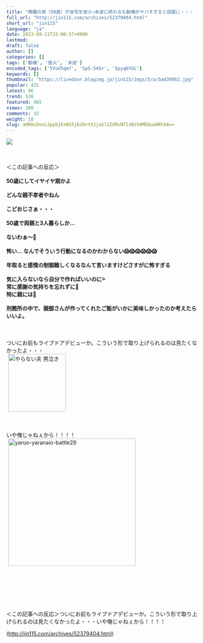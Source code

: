 ```yaml
---
title: "無職の男（50歳）が自宅を放火→未遂に終わるも動機がヤバすぎると話題に・・・ : オレ的ゲーム速報＠刃"
full_url: "http://jin115.com/archives/52379404.html"
short_url: "jin115"
language: "ja"
date: 2023-09-11T15:00:57+0900
lastmod: 
draft: false
author: []
categories: []
tags: ['動機', '放火', '未遂']
encoded_tags: ['5YuV5qmf', '5pS-54Gr', '5pyq6YGC']
keywords: []
thumbnail: "https://livedoor.blogimg.jp/jin115/imgs/5/a/5ad399b2.jpg"
popular: 431
latest: 96
trend: 536
featured: 465
views: 180
comments: 32
weight: 18
slug: aHR0cDovL2ppbjExNS5jb20vYXJjaGl2ZXMvNTIzNzk0MDQuaHRtbA==
---
```


![](https://livedoor.blogimg.jp/jin115/imgs/5/a/5ad399b2.jpg)

<div><a name='more'></a> <br> <br> ＜この記事への反応＞<br> <br> <b>50歳にしてイヤイヤ期かよ</b><br> <br> <b>どんな親不孝者やねん</b><br> <br> <b>こどおじさぁ・・・</b><br> <br> <b>50歳で両親と3人暮らしか...</b><br> <br> <b>ないわぁ〜🥺</b><br> <br> <b>怖い… なんでそういう行動になるのかわからない😱😱😱😱😱😱<br> </b><br> <b>年取ると感情の制御難しくなるなんて言いますけどさすがに怖すぎる</b><br> <br> <b>気に入らないなら自分で作ればいいのに💦<br> 常に感謝の気持ちを忘れずに🥺<br> 特に親には🎊</b><br> <br> <b>刑務所の中で、親御さんが作ってくれたご飯がいかに美味しかったのか考えたらいいよ。<br> </b><br> <br> <br> ついにお前もライブドアデビューか。こういう形で取り上げられるのは見たくなかったよ・・・<br> <img src='https://livedoor.blogimg.jp/jin115/imgs/f/1/f1874932.gif' alt='やらない夫 男泣き' width='152' border='0' hspace='5' class='pict'><br> <br> <br> <br> いや俺じゃねぇから！！！！<br> <img src='https://livedoor.blogimg.jp/jin115/imgs/b/9/b91047fe.gif' alt='yaruo-yaranaio-battle29' width='336' border='0' hspace='5' class='pict'><br> <br> <br> <br> <br> <br> <br> <p>＜この記事への反応＞ついにお前もライブドアデビューか。こういう形で取り上げられるのは見たくなかったよ・・・いや俺じゃねぇから！！！！</p></div>

(http://jin115.com/archives/52379404.html)

